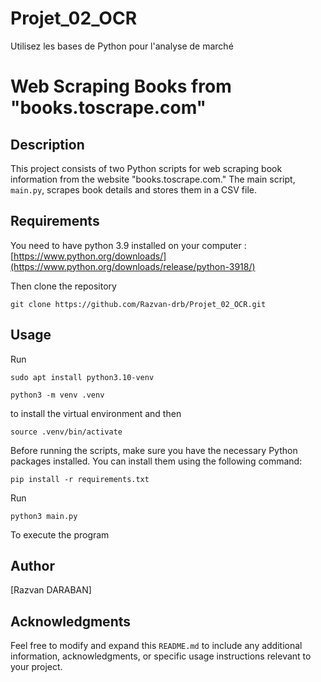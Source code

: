 
# Projet_02_OCR

Utilisez les bases de Python pour l'analyse de marché

# Web Scraping Books from "books.toscrape.com"

## Description

This project consists of two Python scripts for web scraping book information from the website "books.toscrape.com." 
The main script, `main.py`, scrapes book details and stores them in a CSV file. 


## Requirements
You need to have python 3.9 installed on your computer : [https://www.python.org/downloads/](https://www.python.org/downloads/release/python-3918/)

Then clone the repository 
```
git clone https://github.com/Razvan-drb/Projet_02_OCR.git
```


## Usage

Run 
```
sudo apt install python3.10-venv

python3 -m venv .venv
```
to install the virtual environment
and then
```
source .venv/bin/activate
```


Before running the scripts, make sure you have the necessary Python packages installed. 
You can install them using the following command:

```
pip install -r requirements.txt
```
Run

```
python3 main.py
```
To execute the program

## Author

[Razvan DARABAN]

## Acknowledgments


Feel free to modify and expand this `README.md` to include any additional information, acknowledgments, or 
specific usage instructions relevant to your project.
